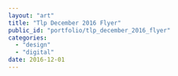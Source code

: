 ```yaml
---
layout: "art"
title: "Tlp December 2016 Flyer"
public_id: "portfolio/tlp_december_2016_flyer"
categories:
  - "design"
  - "digital"
date: 2016-12-01
---
```

